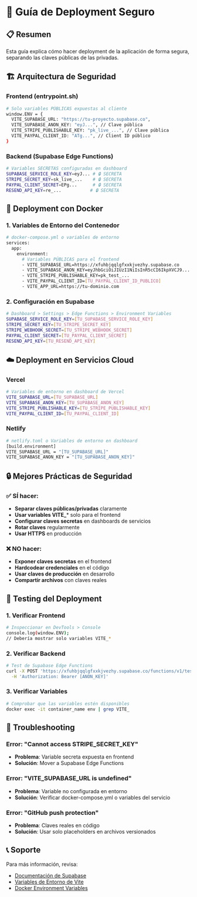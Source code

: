 # 🚀 Guía de Deployment Seguro

## 📋 Resumen
Esta guía explica cómo hacer deployment de la aplicación de forma segura, separando las claves públicas de las privadas.

## 🏗️ Arquitectura de Seguridad

### Frontend (entrypoint.sh)
```bash
# Solo variables PÚBLICAS expuestas al cliente
window.ENV = {
  VITE_SUPABASE_URL: "https://tu-proyecto.supabase.co",
  VITE_SUPABASE_ANON_KEY: "eyJ...", // Clave pública
  VITE_STRIPE_PUBLISHABLE_KEY: "pk_live_...", // Clave pública
  VITE_PAYPAL_CLIENT_ID: "ATg...", // Client ID público
}
```

### Backend (Supabase Edge Functions)
```bash
# Variables SECRETAS configuradas en dashboard
SUPABASE_SERVICE_ROLE_KEY=eyJ... # 🔒 SECRETA
STRIPE_SECRET_KEY=sk_live_...    # 🔒 SECRETA
PAYPAL_CLIENT_SECRET=EPg...      # 🔒 SECRETA
RESEND_API_KEY=re_...           # 🔒 SECRETA
```

## 🐳 Deployment con Docker

### 1. Variables de Entorno del Contenedor
```bash
# docker-compose.yml o variables de entorno
services:
  app:
    environment:
      # Variables PÚBLICAS para el frontend
      - VITE_SUPABASE_URL=https://xfuhbjqqlgfxxkjvezhy.supabase.co
      - VITE_SUPABASE_ANON_KEY=eyJhbGciOiJIUzI1NiIsInR5cCI6IkpXVCJ9...
      - VITE_STRIPE_PUBLISHABLE_KEY=pk_test_...
      - VITE_PAYPAL_CLIENT_ID=[TU_PAYPAL_CLIENT_ID_PUBLICO]
      - VITE_APP_URL=https://tu-dominio.com
```

### 2. Configuración en Supabase
```bash
# Dashboard > Settings > Edge Functions > Environment Variables
SUPABASE_SERVICE_ROLE_KEY=[TU_SUPABASE_SERVICE_ROLE_KEY]
STRIPE_SECRET_KEY=[TU_STRIPE_SECRET_KEY]
STRIPE_WEBHOOK_SECRET=[TU_STRIPE_WEBHOOK_SECRET]
PAYPAL_CLIENT_SECRET=[TU_PAYPAL_CLIENT_SECRET]
RESEND_API_KEY=[TU_RESEND_API_KEY]
```

## ☁️ Deployment en Servicios Cloud

### Vercel
```bash
# Variables de entorno en dashboard de Vercel
VITE_SUPABASE_URL=[TU_SUPABASE_URL]
VITE_SUPABASE_ANON_KEY=[TU_SUPABASE_ANON_KEY]
VITE_STRIPE_PUBLISHABLE_KEY=[TU_STRIPE_PUBLISHABLE_KEY]
VITE_PAYPAL_CLIENT_ID=[TU_PAYPAL_CLIENT_ID]
```

### Netlify
```bash
# netlify.toml o Variables de entorno en dashboard
[build.environment]
VITE_SUPABASE_URL = "[TU_SUPABASE_URL]"
VITE_SUPABASE_ANON_KEY = "[TU_SUPABASE_ANON_KEY]"
```

## 🔒 Mejores Prácticas de Seguridad

### ✅ SÍ hacer:
- **Separar claves públicas/privadas** claramente
- **Usar variables VITE_*** solo para el frontend
- **Configurar claves secretas** en dashboards de servicios
- **Rotar claves** regularmente
- **Usar HTTPS** en producción

### ❌ NO hacer:
- **Exponer claves secretas** en el frontend
- **Hardcodear credenciales** en el código
- **Usar claves de producción** en desarrollo
- **Compartir archivos** con claves reales

## 🧪 Testing del Deployment

### 1. Verificar Frontend
```bash
# Inspeccionar en DevTools > Console
console.log(window.ENV);
// Debería mostrar solo variables VITE_*
```

### 2. Verificar Backend
```bash
# Test de Supabase Edge Functions
curl -X POST 'https://xfuhbjqqlgfxxkjvezhy.supabase.co/functions/v1/test' \
  -H 'Authorization: Bearer [ANON_KEY]'
```

### 3. Verificar Variables
```bash
# Comprobar que las variables estén disponibles
docker exec -it container_name env | grep VITE_
```

## 🚨 Troubleshooting

### Error: "Cannot access STRIPE_SECRET_KEY"
- **Problema**: Variable secreta expuesta en frontend
- **Solución**: Mover a Supabase Edge Functions

### Error: "VITE_SUPABASE_URL is undefined"
- **Problema**: Variable no configurada en entorno
- **Solución**: Verificar docker-compose.yml o variables del servicio

### Error: "GitHub push protection"
- **Problema**: Claves reales en código
- **Solución**: Usar solo placeholders en archivos versionados

## 📞 Soporte
Para más información, revisa:
- [Documentación de Supabase](https://supabase.com/docs)
- [Variables de Entorno de Vite](https://vitejs.dev/guide/env-and-mode.html)
- [Docker Environment Variables](https://docs.docker.com/compose/environment-variables/)
